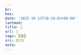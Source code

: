 ```yaml
---
bc:
hex:
date: '2025-10-13T10:28:03+08:00'
lastmod:
title: 􂊃
url: 􂊃
tags: [鑑]
src: DCCV
note:
---
```

